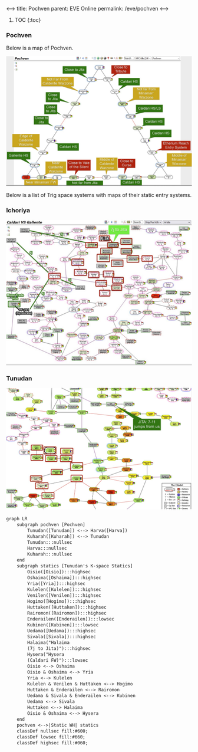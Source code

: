 <-->
title: Pochven
parent: EVE Online
permalink: /eve/pochven
<-->
1. TOC
{:toc}
### Pochven
Below is a map of Pochven.

![Pochven](/images/eve/pochven.jpg)

Below is a list of Trig space systems with maps of their static entry systems.
 
### Ichoriya
![Ichoriya](/images/eve/ichoriya-statics.jpg)

### Tunudan
![Tunudan](/images/eve/tunudan-statics.jpg)

```mermaid
graph LR
    subgraph pochven [Pochven]
        Tunudan([Tunudan]) <--> Harva([Harva])
        Kuharah([Kuharah]) <--> Tunudan
        Tunudan:::nullsec
        Harva:::nullsec
        Kuharah:::nullsec
    end
    subgraph statics [Tunudan's K-space Statics]
        Oisio([Oisio]):::highsec
        Oshaima([Oshaima]):::highsec
        Yria([Yria]):::highsec
        Kulelen([Kulelen]):::highsec
        Venilen([Venilen]):::highsec
        Hogimo([Hogimo]):::highsec
        Huttaken([Huttaken]):::highsec
        Rairomon([Rairomon]):::highsec
        Enderailen([Enderailen]):::lowsec
        Kubinen([Kubinen]):::lowsec
        Uedama([Uedama]):::highsec
        Sivala([Sivala]):::highsec
        Halaima("Halaima
        (7j to Jita)"):::highsec
        Hysera("Hysera
        (Caldari FW)"):::lowsec
        Oisio <--> Oshaima
        Oisio & Oshaima <--> Yria
        Yria <--> Kulelen
        Kulelen & Venilen & Huttaken <--> Hogimo
        Huttaken & Enderailen <--> Rairomon
        Uedama & Sivala & Enderailen <--> Kubinen
        Uedama <--> Sivala
        Huttaken <--> Halaima
        Oisio & Oshaima <--> Hysera
    end
    pochven <-->|Static WH| statics
    classDef nullsec fill:#600;
    classDef lowsec fill:#660;
    classDef highsec fill:#060;
```
